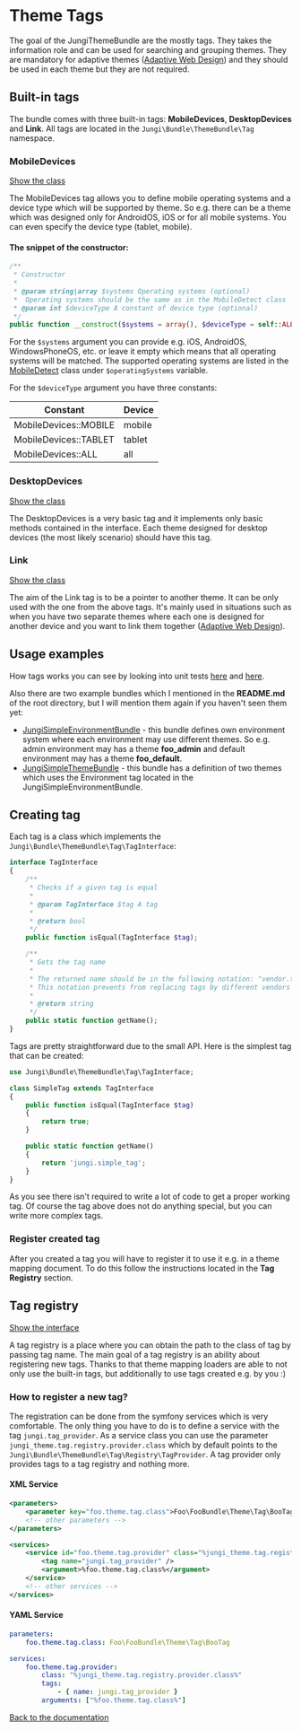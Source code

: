 Theme Tags
==========

The goal of the JungiThemeBundle are the mostly tags. They takes the information role and can be used for searching and
grouping themes. They are mandatory for adaptive themes ([Adaptive Web Design](https://github.com/piku235/JungiThemeBundle/tree/master/Resources/doc/awd.md))
and they should be used in each theme but they are not required.

Built-in tags
-------------

The bundle comes with three built-in tags: **MobileDevices**, **DesktopDevices** and **Link**. All tags are located in
the `Jungi\Bundle\ThemeBundle\Tag` namespace.

### MobileDevices

[Show the class](https://github.com/piku235/JungiThemeBundle/tree/master/Tag/MobileDevices.php)

The MobileDevices tag allows you to define mobile operating systems and a device type which will be supported by theme.
So e.g. there can be a theme which was designed only for AndroidOS, iOS or for all mobile systems. You can even specify
the device type (tablet, mobile).

#### The snippet of the constructor:

```php
/**
 * Constructor
 *
 * @param string|array $systems Operating systems (optional)
 *  Operating systems should be the same as in the MobileDetect class
 * @param int $deviceType A constant of device type (optional)
 */
public function __construct($systems = array(), $deviceType = self::ALL_DEVICES);
```

For the `$systems` argument you can provide e.g. iOS, AndroidOS, WindowsPhoneOS, etc. or leave it empty which means that
all operating systems will be matched. The supported operating systems are listed in the [MobileDetect](https://github.com/serbanghita/Mobile-Detect/blob/master/Mobile_Detect.php)
class under `$operatingSystems` variable.

For the `$deviceType` argument you have three constants:

Constant | Device
-------- | ------
MobileDevices::MOBILE | mobile
MobileDevices::TABLET | tablet
MobileDevices::ALL | all

### DesktopDevices

[Show the class](https://github.com/piku235/JungiThemeBundle/tree/master/Tag/DesktopDevices.php)

The DesktopDevices is a very basic tag and it implements only basic methods contained in the interface. Each theme designed
for desktop devices (the most likely scenario) should have this tag.

### Link

[Show the class](https://github.com/piku235/JungiThemeBundle/tree/master/Tag/Link.php)

The aim of the Link tag is to be a pointer to another theme. It can be only used with the one from the above tags. It's
mainly used in situations such as when you have two separate themes where each one is designed for another device and you
want to link them together ([Adaptive Web Design](https://github.com/piku235/JungiThemeBundle/blob/master/Resources/doc/index.md#awd-adaptive-web-design)).

Usage examples
--------------

How tags works you can see by looking into unit tests [here](https://github.com/piku235/JungiThemeBundle/tree/master/Tests/Selector/EventListener/DeviceThemeSwitchTest.php)
and [here](https://github.com/piku235/JungiThemeBundle/tree/master/Tests/Selector/ThemeSelectorTest.php).

Also there are two example bundles which I mentioned in the **README.md** of the root directory, but I will mention them
again if you haven't seen them yet:

* [JungiSimpleEnvironmentBundle](https://github.com/piku235/JungiSimpleEnvironmentBundle) - this bundle defines own
environment system where each environment may use different themes. So e.g. admin environment may has a theme **foo_admin**
and default environment may has a theme **foo_default**.
* [JungiSimpleThemeBundle](https://github.com/piku235/JungiSimpleThemeBundle) - this bundle has a definition of two themes
which uses the Environment tag located in the JungiSimpleEnvironmentBundle.

Creating tag
------------

Each tag is a class which implements the `Jungi\Bundle\ThemeBundle\Tag\TagInterface`:

```php
interface TagInterface
{
    /**
     * Checks if a given tag is equal
     *
     * @param TagInterface $tag A tag
     *
     * @return bool
     */
    public function isEqual(TagInterface $tag);

    /**
     * Gets the tag name
     *
     * The returned name should be in the following notation: "vendor.tag_type" e.g. "jungi.mobile_devices".
     * This notation prevents from replacing tags by different vendors
     *
     * @return string
     */
    public static function getName();
}
```

Tags are pretty straightforward due to the small API. Here is the simplest tag that can be created:

```php
use Jungi\Bundle\ThemeBundle\Tag\TagInterface;

class SimpleTag extends TagInterface
{
    public function isEqual(TagInterface $tag)
    {
        return true;
    }

    public static function getName()
    {
        return 'jungi.simple_tag';
    }
}
```

As you see there isn't required to write a lot of code to get a proper working tag. Of course the tag above does not do
anything special, but you can write more complex tags.

### Register created tag

After you created a tag you will have to register it to use it e.g. in a theme mapping document. To do this follow the
instructions located in the **Tag Registry** section.

Tag registry
------------

[Show the interface](https://github.com/piku235/JungiThemeBundle/tree/master/Tag/Registry/TagRegistryInterface.php)

A tag registry is a place where you can obtain the path to the class of tag by passing tag name. The main goal of a
tag registry is an ability about registering new tags. Thanks to that theme mapping loaders are able to not only use the
built-in tags, but additionally to use tags created e.g. by you :)

### How to register a new tag?

The registration can be done from the symfony services which is very comfortable. The only thing you have to do is to
define a service with the tag `jungi.tag_provider`. As a service class you can use the parameter `jungi_theme.tag.registry.provider.class`
which by default points to the `Jungi\Bundle\ThemeBundle\Tag\Registry\TagProvider`. A tag provider only provides tags to
a tag registry and nothing more.

#### XML Service

```xml
<parameters>
    <parameter key="foo.theme.tag.class">Foo\FooBundle\Theme\Tag\BooTag</parameter>
    <!-- other parameters -->
</parameters>

<services>
    <service id="foo.theme.tag.provider" class="%jungi_theme.tag.registry.provider.class%">
        <tag name="jungi.tag_provider" />
        <argument>%foo.theme.tag.class%</argument>
    </service>
    <!-- other services -->
</services>
```

#### YAML Service

```yml
parameters:
    foo.theme.tag.class: Foo\FooBundle\Theme\Tag\BooTag

services:
    foo.theme.tag.provider:
        class: "%jungi_theme.tag.registry.provider.class%"
        tags:
            - { name: jungi.tag_provider }
        arguments: ["%foo.theme.tag.class%"]
```

[Back to the documentation](https://github.com/piku235/JungiThemeBundle/blob/master/Resources/doc/index.md)
